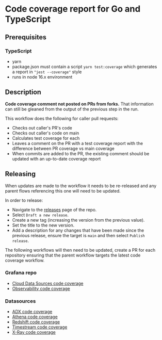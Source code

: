 # Code coverage report for Go and TypeScript

## Prerequisites

### TypeScript

- yarn
- package.json must contain a script `yarn test:coverage` which generates a report in `"jest --coverage"` style
- runs in node 16.x environment

## Description

**Code coverage comment not posted on PRs from forks.** That information can still be gleaned from the output of the previous step in the run.

This workflow does the following for caller pull requests:

- Checks out caller's PR's code
- Checks out caller's code on main
- Calculates test coverage for each
- Leaves a comment on the PR with a test coverage report with the difference between PR coverage vs main coverage
- When commits are added to the PR, the existing comment should be updated with an up-to-date coverage report

## Releasing

When updates are made to the workflow it needs to be re-released and any parent flows referencing this one will need to be updated.

In order to release:

- Navigate to the [releases](https://github.com/grafana/code-coverage/releases) page of the repo.
- Select `Draft a new release`.
- Create a new tag (increasing the version from the previous value).
- Set the title to the new version.
- Add a description for any changes that have been made since the previous release, ensure the target is `main` and then select `Publish release`.

The following workflows will then need to be updated, create a PR for each repository ensuring that the parent workflow targets the latest code coverage workflow.

### Grafana repo

- [Cloud Data Sources code coverage](https://github.com/grafana/grafana/blob/main/.github/workflows/cloud-data-sources-code-coverage.yml)
- [Observability code coverage](https://github.com/grafana/grafana/blob/main/.github/workflows/ox-code-coverage.yml)

### Datasources

- [ADX code coverage](https://github.com/grafana/azure-data-explorer-datasource/blob/main/.github/workflows/code-coverage.yml)
- [Athena code coverage](https://github.com/grafana/athena-datasource/blob/main/.github/workflows/code_coverage.yml)
- [Redshift code coverage](https://github.com/grafana/redshift-datasource/blob/main/.github/workflows/code-coverage.yml)
- [Timestream code coverage](https://github.com/grafana/timestream-datasource/blob/main/.github/workflows/code_coverage.yml)
- [X-Ray code coverage](https://github.com/grafana/x-ray-datasource/blob/main/../../../../../../.github/workflows/code-coverage.yml)
